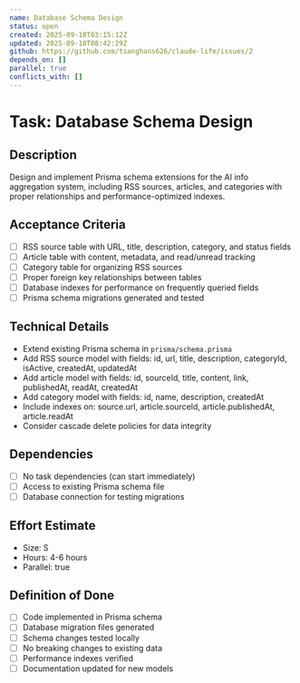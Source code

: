 ```yaml
---
name: Database Schema Design
status: open
created: 2025-09-10T03:15:12Z
updated: 2025-09-10T08:42:29Z
github: https://github.com/tsanghans626/claude-life/issues/2
depends_on: []
parallel: true
conflicts_with: []
---
```


# Task: Database Schema Design

## Description

Design and implement Prisma schema extensions for the AI info aggregation system, including RSS sources, articles, and categories with proper relationships and performance-optimized indexes.

## Acceptance Criteria

- [ ] RSS source table with URL, title, description, category, and status fields
- [ ] Article table with content, metadata, and read/unread tracking
- [ ] Category table for organizing RSS sources
- [ ] Proper foreign key relationships between tables
- [ ] Database indexes for performance on frequently queried fields
- [ ] Prisma schema migrations generated and tested

## Technical Details

- Extend existing Prisma schema in `prisma/schema.prisma`
- Add RSS source model with fields: id, url, title, description, categoryId, isActive, createdAt, updatedAt
- Add article model with fields: id, sourceId, title, content, link, publishedAt, readAt, createdAt
- Add category model with fields: id, name, description, createdAt
- Include indexes on: source.url, article.sourceId, article.publishedAt, article.readAt
- Consider cascade delete policies for data integrity

## Dependencies

- [ ] No task dependencies (can start immediately)
- [ ] Access to existing Prisma schema file
- [ ] Database connection for testing migrations

## Effort Estimate

- Size: S
- Hours: 4-6 hours
- Parallel: true

## Definition of Done

- [ ] Code implemented in Prisma schema
- [ ] Database migration files generated
- [ ] Schema changes tested locally
- [ ] No breaking changes to existing data
- [ ] Performance indexes verified
- [ ] Documentation updated for new models
